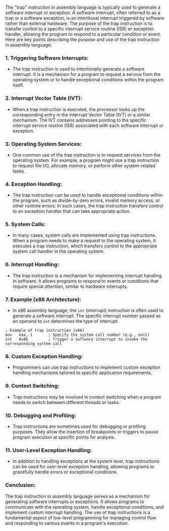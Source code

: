The "trap" instruction in assembly language is typically used to generate a software interrupt or exception. A software interrupt, often referred to as a trap or a software exception, is an intentional interrupt triggered by software rather than external hardware. The purpose of the trap instruction is to transfer control to a specific interrupt service routine (ISR) or exception handler, allowing the program to respond to a particular condition or event. Here are key points describing the purpose and use of the trap instruction in assembly language:

### 1. **Triggering Software Interrupts:**
   - The trap instruction is used to intentionally generate a software interrupt. It is a mechanism for a program to request a service from the operating system or to handle exceptional conditions within the program itself.

### 2. **Interrupt Vector Table (IVT):**
   - When a trap instruction is executed, the processor looks up the corresponding entry in the Interrupt Vector Table (IVT) or a similar mechanism. The IVT contains addresses pointing to the specific interrupt service routine (ISR) associated with each software interrupt or exception.

### 3. **Operating System Services:**
   - One common use of the trap instruction is to request services from the operating system. For example, a program might use a trap instruction to request file I/O, allocate memory, or perform other system-related tasks.

### 4. **Exception Handling:**
   - The trap instruction can be used to handle exceptional conditions within the program, such as divide-by-zero errors, invalid memory access, or other runtime errors. In such cases, the trap instruction transfers control to an exception handler that can take appropriate action.

### 5. **System Calls:**
   - In many cases, system calls are implemented using trap instructions. When a program needs to make a request to the operating system, it executes a trap instruction, which transfers control to the appropriate system call handler in the operating system.

### 6. **Interrupt Handling:**
   - The trap instruction is a mechanism for implementing interrupt handling in software. It allows programs to respond to events or conditions that require special attention, similar to hardware interrupts.

### 7. **Example (x86 Architecture):**
   - In x86 assembly language, the `int` (interrupt) instruction is often used to generate a software interrupt. The specific interrupt number passed as an operand to `int` determines the type of interrupt.

   ```assembly
   ; Example of trap instruction (x86)
   mov   eax, 1       ; Specify the system call number (e.g., exit)
   int   0x80         ; Trigger a software interrupt to invoke the corresponding system call
   ```

### 8. **Custom Exception Handling:**
   - Programmers can use trap instructions to implement custom exception handling mechanisms tailored to specific application requirements.

### 9. **Context Switching:**
   - Trap instructions may be involved in context switching when a program needs to switch between different threads or tasks.

### 10. **Debugging and Profiling:**
   - Trap instructions are sometimes used for debugging or profiling purposes. They allow the insertion of breakpoints or triggers to pause program execution at specific points for analysis.

### 11. **User-Level Exception Handling:**
   - In addition to handling exceptions at the system level, trap instructions can be used for user-level exception handling, allowing programs to gracefully handle errors or exceptional conditions.

### **Conclusion:**
The trap instruction in assembly language serves as a mechanism for generating software interrupts or exceptions. It allows programs to communicate with the operating system, handle exceptional conditions, and implement custom interrupt handling. The use of trap instructions is a fundamental aspect of low-level programming for managing control flow and responding to various events in a program's execution.
